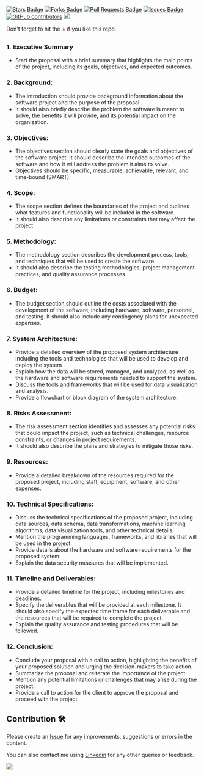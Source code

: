<a href="https://github.com/drshahizan/software-engineering/stargazers"><img src="https://img.shields.io/github/stars/drshahizan/software-engineering" alt="Stars Badge"/></a>
<a href="https://github.com/drshahizan/software-engineering/network/members"><img src="https://img.shields.io/github/forks/drshahizan/software-engineering" alt="Forks Badge"/></a>
<a href="https://github.com/drshahizan/software-engineering/pulls"><img src="https://img.shields.io/github/issues-pr/drshahizan/software-engineering" alt="Pull Requests Badge"/></a>
<a href="https://github.com/drshahizan/software-engineering/issues"><img src="https://img.shields.io/github/issues/drshahizan/software-engineering" alt="Issues Badge"/></a>
<a href="https://github.com/drshahizan/software-engineering/graphs/contributors"><img alt="GitHub contributors" src="https://img.shields.io/github/contributors/drshahizan/software-engineering?color=2b9348"></a>
![](https://visitor-badge.glitch.me/badge?page_id=drshahizan/software-engineering)

Don't forget to hit the :star: if you like this repo.

### 1. Executive Summary
- Start the proposal with a brief summary that highlights the main points of the project, including its goals, objectives, and expected outcomes.

### 2. Background:
- The introduction should provide background information about the software project and the purpose of the proposal. 
- It should also briefly describe the problem the software is meant to solve, the benefits it will provide, and its potential impact on the organization.

### 3. Objectives:
- The objectives section should clearly state the goals and objectives of the software project. It should describe the intended outcomes of the software and how it will address the problem it aims to solve. 
- Objectives should be specific, measurable, achievable, relevant, and time-bound (SMART).

### 4. Scope: 
- The scope section defines the boundaries of the project and outlines what features and functionality will be included in the software. 
- It should also describe any limitations or constraints that may affect the project.

### 5. Methodology:
- The methodology section describes the development process, tools, and techniques that will be used to create the software. 
- It should also describe the testing methodologies, project management practices, and quality assurance processes.

### 6. Budget:
- The budget section should outline the costs associated with the development of the software, including hardware, software, personnel, and testing. It should also include any contingency plans for unexpected expenses.

### 7. System Architecture:
- Provide a detailed overview of the proposed system architecture including the tools and technologies that will be used to develop and deploy the system
- Explain how the data will be stored, managed, and analyzed, as well as the hardware and software requirements needed to support the system.
- Discuss the tools and frameworks that will be used for data visualization and analysis.
- Provide a flowchart or block diagram of the system architecture.

### 8. Risks Assessment:
- The risk assessment section identifies and assesses any potential risks that could impact the project, such as technical challenges, resource constraints, or changes in project requirements. 
- It should also describe the plans and strategies to mitigate those risks.

### 9. Resources:
- Provide a detailed breakdown of the resources required for the proposed project, including staff, equipment, software, and other expenses.

### 10. Technical Specifications:
- Discuss the technical specifications of the proposed project, including data sources, data schema, data transformations, machine learning algorithms, data visualization tools, and other technical details.
- Mention the programming languages, frameworks, and libraries that will be used in the project.
- Provide details about the hardware and software requirements for the proposed system.
- Explain the data security measures that will be implemented.

### 11. Timeline and Deliverables: 
- Provide a detailed timeline for the project, including milestones and deadlines.
- Specify the deliverables that will be provided at each milestone. It should also specify the expected time frame for each deliverable and the resources that will be required to complete the project.
- Explain the quality assurance and testing procedures that will be followed.

### 12. Conclusion:
- Conclude your proposal with a call to action, highlighting the benefits of your proposed solution and urging the decision-makers to take action.
- Summarize the proposal and reiterate the importance of the project.
- Mention any potential limitations or challenges that may arise during the project.
- Provide a call to action for the client to approve the proposal and proceed with the project.

## Contribution 🛠️
Please create an [Issue](https://github.com/drshahizan/software-engineering/issues) for any improvements, suggestions or errors in the content.

You can also contact me using [Linkedin](https://www.linkedin.com/in/drshahizan/) for any other queries or feedback.

![](https://visitor-badge.glitch.me/badge?page_id=drshahizan)
